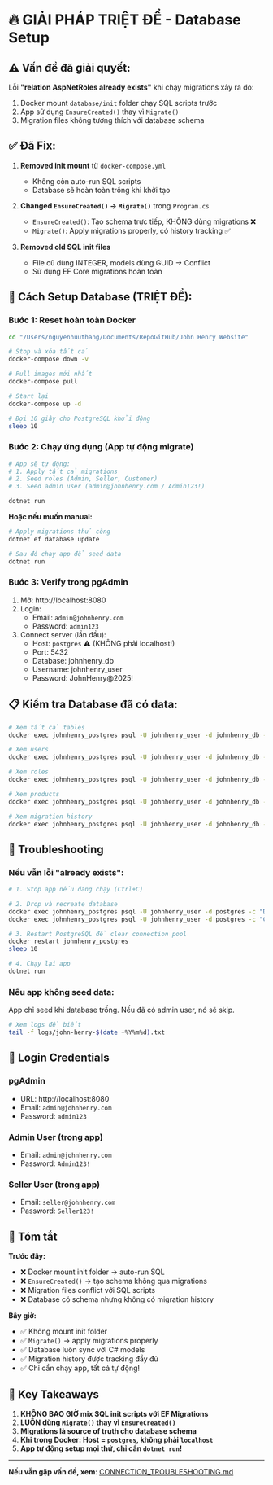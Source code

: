 # 🔥 GIẢI PHÁP TRIỆT ĐỂ - Database Setup

## ⚠️ Vấn đề đã giải quyết:

Lỗi **"relation AspNetRoles already exists"** khi chạy migrations xảy ra do:
1. Docker mount `database/init` folder chạy SQL scripts trước
2. App sử dụng `EnsureCreated()` thay vì `Migrate()`  
3. Migration files không tương thích với database schema

## ✅ Đã Fix:

1. **Removed init mount** từ `docker-compose.yml`
   - Không còn auto-run SQL scripts
   - Database sẽ hoàn toàn trống khi khởi tạo

2. **Changed `EnsureCreated()` → `Migrate()`** trong `Program.cs`
   - `EnsureCreated()`: Tạo schema trực tiếp, KHÔNG dùng migrations ❌
   - `Migrate()`: Apply migrations properly, có history tracking ✅

3. **Removed old SQL init files**
   - File cũ dùng INTEGER, models dùng GUID → Conflict
   - Sử dụng EF Core migrations hoàn toàn

## 🚀 Cách Setup Database (TRIỆT ĐỂ):

### Bước 1: Reset hoàn toàn Docker

```bash
cd "/Users/nguyenhuuthang/Documents/RepoGitHub/John Henry Website"

# Stop và xóa tất cả
docker-compose down -v

# Pull images mới nhất
docker-compose pull

# Start lại
docker-compose up -d

# Đợi 10 giây cho PostgreSQL khởi động
sleep 10
```

### Bước 2: Chạy ứng dụng (App tự động migrate)

```bash
# App sẽ tự động:
# 1. Apply tất cả migrations
# 2. Seed roles (Admin, Seller, Customer)
# 3. Seed admin user (admin@johnhenry.com / Admin123!)

dotnet run
```

**Hoặc nếu muốn manual:**

```bash
# Apply migrations thủ công
dotnet ef database update

# Sau đó chạy app để seed data
dotnet run
```

### Bước 3: Verify trong pgAdmin

1. Mở: http://localhost:8080
2. Login:
   - Email: `admin@johnhenry.com`
   - Password: `admin123`
3. Connect server (lần đầu):
   - Host: `postgres` ⚠️ (KHÔNG phải localhost!)
   - Port: 5432
   - Database: johnhenry_db
   - Username: johnhenry_user
   - Password: JohnHenry@2025!

## 📋 Kiểm tra Database đã có data:

```bash
# Xem tất cả tables
docker exec johnhenry_postgres psql -U johnhenry_user -d johnhenry_db -c "\dt"

# Xem users
docker exec johnhenry_postgres psql -U johnhenry_user -d johnhenry_db -c "SELECT \"Email\", \"FirstName\", \"LastName\" FROM \"AspNetUsers\";"

# Xem roles
docker exec johnhenry_postgres psql -U johnhenry_user -d johnhenry_db -c "SELECT * FROM \"AspNetRoles\";"

# Xem products
docker exec johnhenry_postgres psql -U johnhenry_user -d johnhenry_db -c "SELECT \"Name\", \"Price\", \"SKU\" FROM \"Products\" LIMIT 10;"

# Xem migration history
docker exec johnhenry_postgres psql -U johnhenry_user -d johnhenry_db -c "SELECT * FROM \"__EFMigrationsHistory\" ORDER BY \"MigrationId\";"
```

## 🔧 Troubleshooting

### Nếu vẫn lỗi "already exists":

```bash
# 1. Stop app nếu đang chạy (Ctrl+C)

# 2. Drop và recreate database
docker exec johnhenry_postgres psql -U johnhenry_user -d postgres -c "DROP DATABASE IF EXISTS johnhenry_db;"
docker exec johnhenry_postgres psql -U johnhenry_user -d postgres -c "CREATE DATABASE johnhenry_db;"

# 3. Restart PostgreSQL để clear connection pool
docker restart johnhenry_postgres
sleep 10

# 4. Chạy lại app
dotnet run
```

### Nếu app không seed data:

App chỉ seed khi database trống. Nếu đã có admin user, nó sẽ skip.

```bash
# Xem logs để biết
tail -f logs/john-henry-$(date +%Y%m%d).txt
```

## 📝 Login Credentials

### pgAdmin
- URL: http://localhost:8080
- Email: `admin@johnhenry.com`
- Password: `admin123`

### Admin User (trong app)
- Email: `admin@johnhenry.com`
- Password: `Admin123!`

### Seller User (trong app)
- Email: `seller@johnhenry.com`  
- Password: `Seller123!`

## 🎯 Tóm tắt

**Trước đây:**
- ❌ Docker mount init folder → auto-run SQL
- ❌ `EnsureCreated()` → tạo schema không qua migrations
- ❌ Migration files conflict với SQL scripts
- ❌ Database có schema nhưng không có migration history

**Bây giờ:**
- ✅ Không mount init folder
- ✅ `Migrate()` → apply migrations properly
- ✅ Database luôn sync với C# models
- ✅ Migration history được tracking đầy đủ
- ✅ Chỉ cần chạy app, tất cả tự động!

## 🔑 Key Takeaways

1. **KHÔNG BAO GIỜ mix SQL init scripts với EF Migrations**
2. **LUÔN dùng `Migrate()` thay vì `EnsureCreated()`**
3. **Migrations là source of truth cho database schema**
4. **Khi trong Docker: Host = `postgres`, không phải `localhost`**
5. **App tự động setup mọi thứ, chỉ cần `dotnet run`!**

---

**Nếu vẫn gặp vấn đề, xem**: [CONNECTION_TROUBLESHOOTING.md](./CONNECTION_TROUBLESHOOTING.md)
